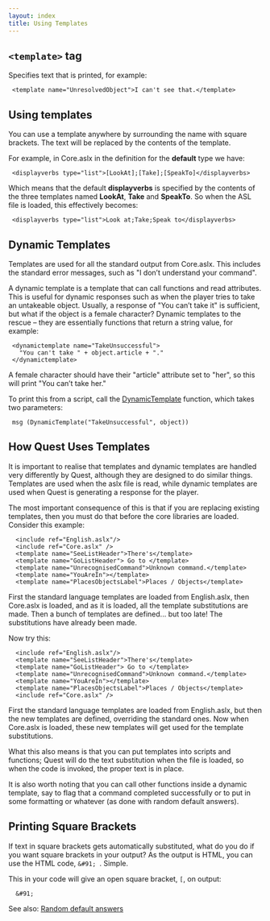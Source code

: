 ```yaml
---
layout: index
title: Using Templates
---
```




`<template>` tag
-------------------

Specifies text that is printed, for example:
```
 <template name="UnresolvedObject">I can't see that.</template>
```

Using templates
------------------

You can use a template anywhere by surrounding the name with square brackets. The text will be replaced by the contents of the template.

For example, in Core.aslx in the definition for the **default** type we have:
```
 <displayverbs type="list">[LookAt];[Take];[SpeakTo]</displayverbs>
```

Which means that the default **displayverbs** is specified by the contents of the three templates named **LookAt**, **Take** and **SpeakTo**. So when the ASL file is loaded, this effectively becomes:
```
 <displayverbs type="list">Look at;Take;Speak to</displayverbs>
```

Dynamic Templates
----------------------

Templates are used for all the standard output from Core.aslx. This includes the standard error messages, such as "I don’t understand your command".

A dynamic template is a template that can call functions and read attributes. This is useful for dynamic responses such as when the player tries to take an untakeable object. Usually, a response of "You can’t take it" is sufficient, but what if the object is a female character? Dynamic templates to the rescue – they are essentially functions that return a string value, for example:
```
 <dynamictemplate name="TakeUnsuccessful">
   "You can't take " + object.article + "."
 </dynamictemplate>
```

A female character should have their "article" attribute set to "her", so this will print "You can’t take her."

To print this from a script, call the [DynamicTemplate](functions/dynamictemplate.html) function, which takes two parameters:
```
 msg (DynamicTemplate("TakeUnsuccessful", object))
```

How Quest Uses Templates
------------------------------

It is important to realise that templates and dynamic templates are handled very differently by Quest, although they are designed to do similar things. Templates are used when the aslx file is read, while dynamic templates are used when Quest is generating a response for the player.

The most important consequence of this is that if you are replacing existing templates, then you must do that before the core libraries are loaded. Consider this example:
```
  <include ref="English.aslx"/>
  <include ref="Core.aslx" />
  <template name="SeeListHeader">There's</template>
  <template name="GoListHeader"> Go to </template>
  <template name="UnrecognisedCommand">Unknown command.</template>
  <template name="YouAreIn"></template>
  <template name="PlacesObjectsLabel">Places / Objects</template>
 ```

First the standard language templates are loaded from English.aslx, then Core.aslx is loaded, and as it is loaded, all the template substitutions are made. Then a bunch of templates are defined... but too late! The substitutions have already been made.

Now try this:
```
  <include ref="English.aslx"/>
  <template name="SeeListHeader">There's</template>
  <template name="GoListHeader"> Go to </template>
  <template name="UnrecognisedCommand">Unknown command.</template>
  <template name="YouAreIn"></template>
  <template name="PlacesObjectsLabel">Places / Objects</template>
  <include ref="Core.aslx" />
```

First the standard language templates are loaded from English.aslx, but then the new templates are defined, overriding the standard ones. Now when Core.aslx is loaded, these new templates will get used for the template substitutions.

What this also means is that you can put templates into scripts and functions; Quest will do the text substitution when the file is loaded, so when the code is invoked, the proper text is in place.

It is also worth noting that you can call other functions inside a dynamic template, say to flag that a command completed successfully or to put in some formatting or whatever (as done with random default answers).

Printing Square Brackets
---------------------------

If text in square brackets gets automatically substituted, what do you do if you want square brackets in your output? As the output is HTML, you can use the HTML code, `&#91; `. Simple.

This in your code will give an open square bracket, `[`,  on output:
```
  &#91;
```

See also: [Random default answers](guides/random_default_answers)

